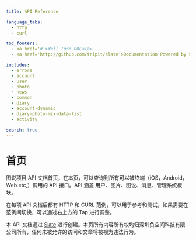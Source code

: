 ```yaml
---
title: API Reference

language_tabs:
  - http
  - curl

toc_footers:
  - <a href='#'>Well Tuso DOC</a>
  - <a href='http://github.com/tripit/slate'>Documentation Powered by Slate</a>

includes:
  - errors
  - account
  - user
  - photo
  - news
  - common
  - diary
  - account-dynamic
  - diary-photo-mix-data-list
  - activity

search: true
---
```


# 首页

图说项目 API 文档首页，在本页，可以查询到所有可以被终端（iOS，Android，Web etc,）调用的 API 接口。API 涵盖 用户、图片、图说、消息、管理系统板块。

在每项 API 文档后都有 HTTP 和 CURL 范例，可以用于参考和测试，如果需要在范例间切换，可以通过右上方的 Tap 进行调整。

本 API 文档通过 [Slate](http://github.com/tripit/slate) 进行创建。本页所有内容所有权均归深圳负空间科技有限公司所有，任何未被允许的访问和文章将被视为违法行为。
